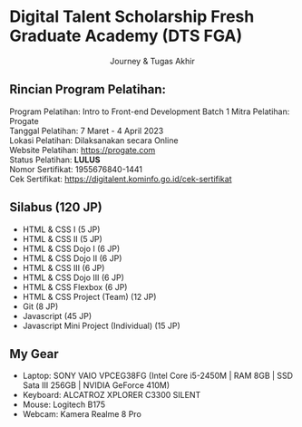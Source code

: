# Digital Talent Scholarship Fresh Graduate Academy (DTS FGA)
<p align="center">Journey &amp; Tugas Akhir</p>
  
## Rincian Program Pelatihan:
Program Pelatihan: Intro to Front-end Development Batch 1
Mitra Pelatihan: Progate  
Tanggal Pelatihan: 7 Maret - 4 April 2023  
Lokasi Pelatihan: Dilaksanakan secara Online  
Website Pelatihan: <https://progate.com>  
Status Pelatihan: **LULUS**  
Nomor Sertifikat: 1955676840-1441  
Cek Sertifikat: <https://digitalent.kominfo.go.id/cek-sertifikat>  

## Silabus (120 JP)
- HTML & CSS I (5 JP)
- HTML & CSS II (5 JP)
- HTML & CSS Dojo I (6 JP)
- HTML & CSS Dojo II (6 JP)
- HTML & CSS III (6 JP)
- HTML & CSS Dojo III (6 JP)
- HTML & CSS Flexbox (6 JP)
- HTML & CSS Project (Team) (12 JP)
- Git (8 JP)
- Javascript (45 JP)  
- Javascript Mini Project (Individual) (15 JP)  

## My Gear
- Laptop: SONY VAIO VPCEG38FG (Intel Core i5-2450M | RAM 8GB | SSD Sata III 256GB | NVIDIA GeForce 410M)
- Keyboard: ALCATROZ XPLORER C3300 SILENT
- Mouse: Logitech B175
- Webcam: Kamera Realme 8 Pro
